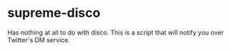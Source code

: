 # supreme-disco
Has nothing at all to do with disco.  This is a script that will notify you over Twitter's DM service.
